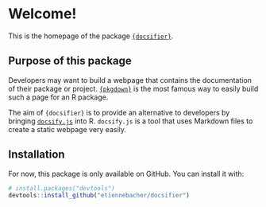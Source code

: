 # Welcome!

This is the homepage of the package [`{docsifier}`](https://github.com/etiennebacher/docsifier).

## Purpose of this package

Developers may want to build a webpage that contains the documentation of their package or project. [`{pkgdown}`](https://pkgdown.r-lib.org/index.html) is the most famous way to easily build such a page for an R package.

The aim of `{docsifier}` is to provide an alternative to developers by bringing [`docsify.js`](https://docsify.js.org/#/) into R. `docsify.js` is a tool that uses Markdown files to create a static webpage very easily. 


## Installation

For now, this package is only available on GitHub. You can install it with: 

```r
# install.packages("devtools")
devtools::install_github("etiennebacher/docsifier")
```
